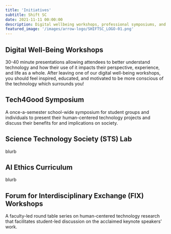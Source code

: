 ```yaml
---
title: 'Initiatives'
subtitle: Shift SC
date: 2021-11-11 00:00:00
description: Digital wellbeing workshops, professional symposiums, and more.
featured_image: '/images/arrow-logo/SHIFTSC_LOGO-01.png'
---
```

## Digital Well-Being Workshops
30-40 minute presentations allowing attendees to better understand technology and how their use of it impacts their perspective, experience, and life as a whole. After leaving one of our digital well-being workshops, you should feel inspired, educated, and motivated to be more conscious of the technology which surrounds you!
## Tech4Good Symposium
A once-a-semester school-wide symposium for student groups and individuals to present their human-centered technology projects and discuss their benefits for and implications on society.
## Science Technology Society (STS) Lab
blurb
## AI Ethics Curriculum
blurb
## Forum for Interdisciplinary Exchange (FIX) Workshops
A faculty-led round table series on human-centered technology research that facilitates student-led discussion on the acclaimed keynote speakers’ work.